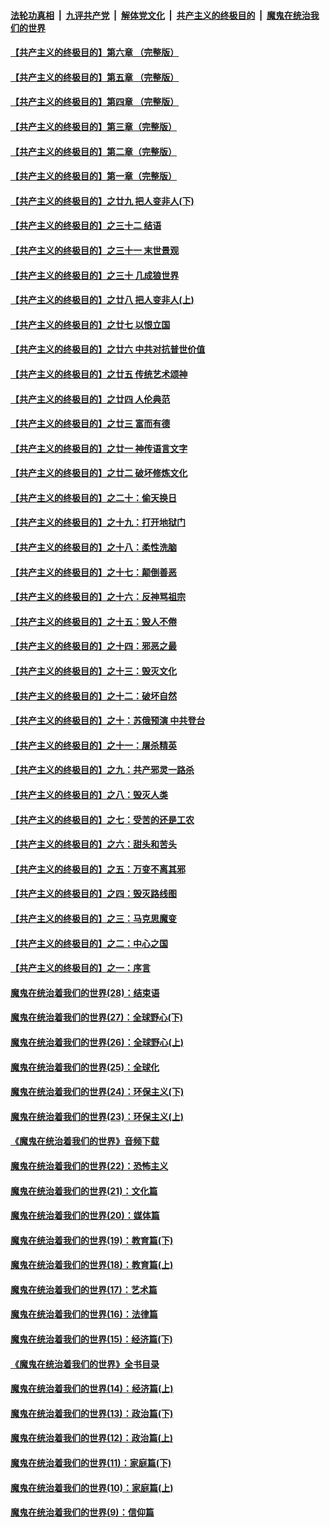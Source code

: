 ####  [法轮功真相](../../../../basic/blob/master/README.md?t=04121501) &nbsp;|&nbsp; [九评共产党](../../../../9ping.md/blob/master/README.md?t=04121501) &nbsp;|&nbsp; [解体党文化](../../../../jtdwh.md/blob/master/README.md?t=04121501)  &nbsp;|&nbsp; [共产主义的终极目的](../../../../gczydzjmd.md/blob/master/README.md?t=04121501) &nbsp;|&nbsp; [魔鬼在统治我们的世界](../../../../mgztzwmdsj.md/blob/master/README.md?t=04121501) 

#### [【共产主义的终极目的】第六章 （完整版）](../pages/nsc422/n11428913.md?t=04121501) 

#### [【共产主义的终极目的】第五章 （完整版）](../pages/nsc422/n11428912.md?t=04121501) 

#### [【共产主义的终极目的】第四章 （完整版）](../pages/nsc422/n11428907.md?t=04121501) 

#### [【共产主义的终极目的】第三章（完整版）](../pages/nsc422/n11428848.md?t=04121501) 

#### [【共产主义的终极目的】第二章（完整版）](../pages/nsc422/n11428831.md?t=04121501) 

#### [【共产主义的终极目的】第一章（完整版）](../pages/nsc422/n11417651.md?t=04121501) 

#### [【共产主义的终极目的】之廿九 把人变非人(下)](../pages/nsc422/n11344140.md?t=04121501) 

#### [【共产主义的终极目的】之三十二 结语](../pages/nsc422/n11360535.md?t=04121501) 

#### [【共产主义的终极目的】之三十一 末世景观](../pages/nsc422/n11351129.md?t=04121501) 

#### [【共产主义的终极目的】之三十 几成狼世界](../pages/nsc422/n11348280.md?t=04121501) 

#### [【共产主义的终极目的】之廿八 把人变非人(上)](../pages/nsc422/n11340492.md?t=04121501) 

#### [【共产主义的终极目的】之廿七 以恨立国](../pages/nsc422/n11336944.md?t=04121501) 

#### [【共产主义的终极目的】之廿六 中共对抗普世价值](../pages/nsc422/n11324785.md?t=04121501) 

#### [【共产主义的终极目的】之廿五 传统艺术颂神](../pages/nsc422/n11296396.md?t=04121501) 

#### [【共产主义的终极目的】之廿四 人伦典范](../pages/nsc422/n11296397.md?t=04121501) 

#### [【共产主义的终极目的】之廿三 富而有德](../pages/nsc422/n11283598.md?t=04121501) 

#### [【共产主义的终极目的】之廿一 神传语言文字](../pages/nsc422/n11263265.md?t=04121501) 

#### [【共产主义的终极目的】之廿二 破坏修炼文化](../pages/nsc422/n11245728.md?t=04121501) 

#### [【共产主义的终极目的】之二十：偷天换日](../pages/nsc422/n11238846.md?t=04121501) 

#### [【共产主义的终极目的】之十九：打开地狱门](../pages/nsc422/n11206376.md?t=04121501) 

#### [【共产主义的终极目的】之十八：柔性洗脑](../pages/nsc422/n11199994.md?t=04121501) 

#### [【共产主义的终极目的】之十七：颠倒善恶](../pages/nsc422/n11179782.md?t=04121501) 

#### [【共产主义的终极目的】之十六：反神骂祖宗](../pages/nsc422/n11166798.md?t=04121501) 

#### [【共产主义的终极目的】之十五：毁人不倦](../pages/nsc422/n11166792.md?t=04121501) 

#### [【共产主义的终极目的】之十四：邪恶之最](../pages/nsc422/n11150249.md?t=04121501) 

#### [【共产主义的终极目的】之十三：毁灭文化](../pages/nsc422/n11135227.md?t=04121501) 

#### [【共产主义的终极目的】之十二：破坏自然](../pages/nsc422/n11135214.md?t=04121501) 

#### [【共产主义的终极目的】之十：苏俄预演 中共登台](../pages/nsc422/n11118424.md?t=04121501) 

#### [【共产主义的终极目的】之十一：屠杀精英](../pages/nsc422/n11118442.md?t=04121501) 

#### [【共产主义的终极目的】之九：共产邪灵一路杀](../pages/nsc422/n11114139.md?t=04121501) 

#### [【共产主义的终极目的】之八：毁灭人类](../pages/nsc422/n11108503.md?t=04121501) 

#### [【共产主义的终极目的】之七：受苦的还是工农](../pages/nsc422/n11101809.md?t=04121501) 

#### [【共产主义的终极目的】之六：甜头和苦头](../pages/nsc422/n11096971.md?t=04121501) 

#### [【共产主义的终极目的】之五：万变不离其邪](../pages/nsc422/n11091285.md?t=04121501) 

#### [【共产主义的终极目的】之四：毁灭路线图](../pages/nsc422/n11086284.md?t=04121501) 

#### [【共产主义的终极目的】之三：马克思魔变](../pages/nsc422/n11061941.md?t=04121501) 

#### [【共产主义的终极目的】之二：中心之国](../pages/nsc422/n11047728.md?t=04121501) 

#### [【共产主义的终极目的】之一：序言](../pages/nsc422/n11086077.md?t=04121501) 

#### [魔鬼在统治着我们的世界(28)：结束语](../pages/nsc422/n10936246.md?t=04121501) 

#### [魔鬼在统治着我们的世界(27)：全球野心(下)](../pages/nsc422/n10928319.md?t=04121501) 

#### [魔鬼在统治着我们的世界(26)：全球野心(上)](../pages/nsc422/n10900318.md?t=04121501) 

#### [魔鬼在统治着我们的世界(25)：全球化](../pages/nsc422/n10788205.md?t=04121501) 

#### [魔鬼在统治着我们的世界(24)：环保主义(下)](../pages/nsc422/n10695307.md?t=04121501) 

#### [魔鬼在统治着我们的世界(23)：环保主义(上)](../pages/nsc422/n10688613.md?t=04121501) 

#### [《魔鬼在统治着我们的世界》音频下载](../pages/nsc422/n10635553.md?t=04121501) 

#### [魔鬼在统治着我们的世界(22)：恐怖主义](../pages/nsc422/n10614727.md?t=04121501) 

#### [魔鬼在统治着我们的世界(21)：文化篇](../pages/nsc422/n10597706.md?t=04121501) 

#### [魔鬼在统治着我们的世界(20)：媒体篇](../pages/nsc422/n10586579.md?t=04121501) 

#### [魔鬼在统治着我们的世界(19)：教育篇(下)](../pages/nsc422/n10564808.md?t=04121501) 

#### [魔鬼在统治着我们的世界(18)：教育篇(上)](../pages/nsc422/n10526970.md?t=04121501) 

#### [魔鬼在统治着我们的世界(17)：艺术篇](../pages/nsc422/n10499093.md?t=04121501) 

#### [魔鬼在统治着我们的世界(16)：法律篇](../pages/nsc422/n10485969.md?t=04121501) 

#### [魔鬼在统治着我们的世界(15)：经济篇(下)](../pages/nsc422/n10469975.md?t=04121501) 

#### [《魔鬼在统治着我们的世界》全书目录](../pages/nsc422/n10464261.md?t=04121501) 

#### [魔鬼在统治着我们的世界(14)：经济篇(上)](../pages/nsc422/n10457370.md?t=04121501) 

#### [魔鬼在统治着我们的世界(13)：政治篇(下)](../pages/nsc422/n10448270.md?t=04121501) 

#### [魔鬼在统治着我们的世界(12)：政治篇(上)](../pages/nsc422/n10444576.md?t=04121501) 

#### [魔鬼在统治着我们的世界(11)：家庭篇(下)](../pages/nsc422/n10440961.md?t=04121501) 

#### [魔鬼在统治着我们的世界(10)：家庭篇(上)](../pages/nsc422/n10435448.md?t=04121501) 

#### [魔鬼在统治着我们的世界(9)：信仰篇](../pages/nsc422/n10432159.md?t=04121501) 

